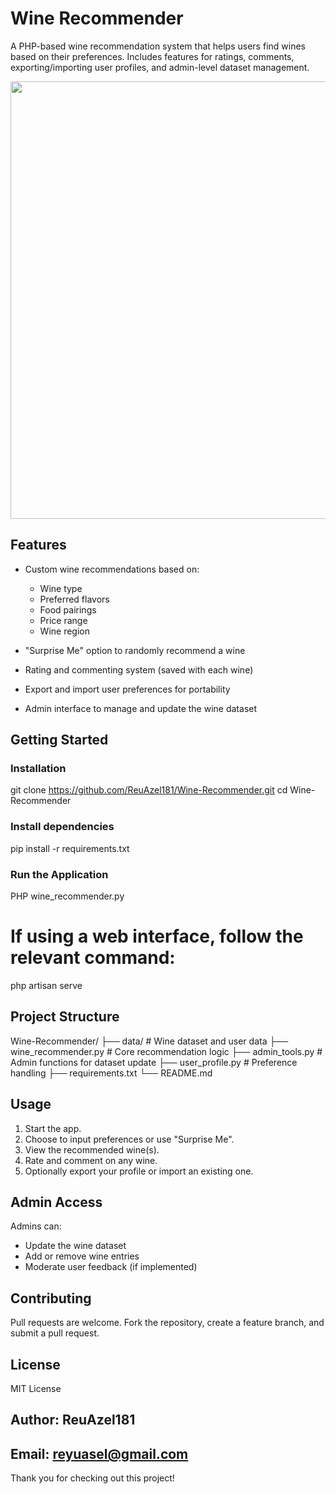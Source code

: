 # Wine Recommender

A PHP-based wine recommendation system that helps users find wines based on their preferences. Includes features for ratings, comments, exporting/importing user profiles, and admin-level dataset management.

  <img src="https://github.com/ReuAzel181/Wine-Recommender/blob/update1/rm.png" style="width: 700px;">
  

## Features

- Custom wine recommendations based on:
  - Wine type
  - Preferred flavors
  - Food pairings
  - Price range
  - Wine region

- "Surprise Me" option to randomly recommend a wine

- Rating and commenting system (saved with each wine)

- Export and import user preferences for portability

- Admin interface to manage and update the wine dataset

## Getting Started

### Installation

git clone https://github.com/ReuAzel181/Wine-Recommender.git
cd Wine-Recommender

### Install dependencies

pip install -r requirements.txt

### Run the Application

PHP wine_recommender.py

# If using a web interface, follow the relevant command:
php artisan serve

## Project Structure

Wine-Recommender/
├── data/                  # Wine dataset and user data
├── wine_recommender.py    # Core recommendation logic
├── admin_tools.py         # Admin functions for dataset update
├── user_profile.py        # Preference handling
├── requirements.txt
└── README.md

## Usage

1. Start the app.
2. Choose to input preferences or use "Surprise Me".
3. View the recommended wine(s).
4. Rate and comment on any wine.
5. Optionally export your profile or import an existing one.

## Admin Access

Admins can:

- Update the wine dataset
- Add or remove wine entries
- Moderate user feedback (if implemented)

## Contributing

Pull requests are welcome. Fork the repository, create a feature branch, and submit a pull request.

## License

MIT License

## Author: ReuAzel181

## Email: reyuasel@gmail.com

Thank you for checking out this project!